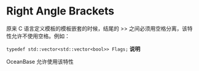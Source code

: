 Right Angle Brackets 
=========================================



原来 C 语言定义模板的模板嵌套的时候，结尾的 \>\> 之间必须用空格分离，该特性允许不使用空格。例如：

`typedef std::vector<std::vector<bool>> Flags;`
**说明**



OceanBase 允许使用该特性

